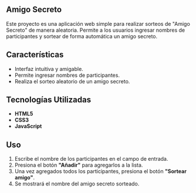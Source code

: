 ## Amigo Secreto  

Este proyecto es una aplicación web simple para realizar sorteos de "Amigo Secreto" de manera aleatoria. Permite a los usuarios ingresar nombres de participantes y sortear de forma automática un amigo secreto.  

## Características  

- Interfaz intuitiva y amigable.  
- Permite ingresar nombres de participantes.  
- Realiza el sorteo aleatorio de un amigo secreto.  

## Tecnologías Utilizadas  

- **HTML5**  
- **CSS3**  
- **JavaScript**  

## Uso  

1. Escribe el nombre de los participantes en el campo de entrada.  
2. Presiona el botón **"Añadir"** para agregarlos a la lista.  
3. Una vez agregados todos los participantes, presiona el botón **"Sortear amigo"**.  
4. Se mostrará el nombre del amigo secreto sorteado.  
